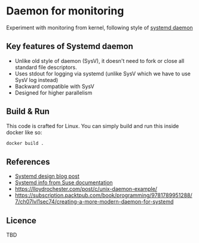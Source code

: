 # Daemon for monitoring

Experiment with monitoring from kernel, following style of [systemd daemon](http://0pointer.de/public/systemd-man/daemon.html#New-Style%20Daemons)

## Key features of Systemd daemon

- Unlike old style of daemon (SysV), it doesn't need to fork or close all standard file descriptors.
- Uses stdout for logging via systemd (unlike SysV which we have to use SysV log instead)
- Backward compatible with SysV
- Designed for higher parallelism



## Build & Run

This code is crafted for Linux. You can simply build and run this inside docker like so:

```bash
docker build .
```

## References

- [Systemd design blog post](http://0pointer.de/blog/projects/systemd.html)
- [Systemd info from Suse documentation](https://documentation.suse.com/sles/12-SP4/html/SLES-all/cha-systemd.html#)
- https://lloydrochester.com/post/c/unix-daemon-example/
- https://subscription.packtpub.com/book/programming/9781789951288/7/ch07lvl1sec74/creating-a-more-modern-daemon-for-systemd


## Licence

TBD
